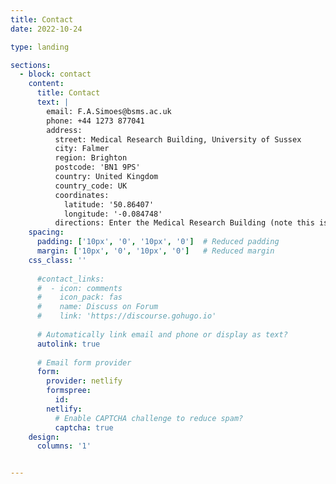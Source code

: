 ```yaml
---
title: Contact
date: 2022-10-24

type: landing

sections:
  - block: contact
    content:
      title: Contact
      text: |
        email: F.A.Simoes@bsms.ac.uk
        phone: +44 1273 877041
        address:
          street: Medical Research Building, University of Sussex
          city: Falmer
          region: Brighton
          postcode: 'BN1 9PS'
          country: United Kingdom
          country_code: UK
          coordinates:
            latitude: '50.86407'
            longitude: '-0.084748'
          directions: Enter the Medical Research Building (note this is behind the Medical Teaching Building) and call reception. We are on the second floor, up the stairs through the security door.
    spacing:
      padding: ['10px', '0', '10px', '0']  # Reduced padding
      margin: ['10px', '0', '10px', '0']   # Reduced margin
    css_class: ''
     
      #contact_links:
      #  - icon: comments
      #    icon_pack: fas
      #    name: Discuss on Forum
      #    link: 'https://discourse.gohugo.io'
    
      # Automatically link email and phone or display as text?
      autolink: true
    
      # Email form provider
      form:
        provider: netlify
        formspree:
          id:
        netlify:
          # Enable CAPTCHA challenge to reduce spam?
          captcha: true
    design:
      columns: '1'


---
```

